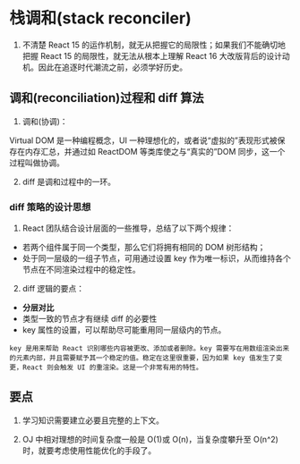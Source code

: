 # 栈调和(stack reconciler)

1. 不清楚 React 15 的运作机制，就无从把握它的局限性；如果我们不能确切地把握 React 15 的局限性，就无法从根本上理解 React 16 大改版背后的设计动机。因此在追逐时代潮流之前，必须学好历史。

## 调和(reconciliation)过程和 diff 算法

1. 调和(协调)：

Virtual DOM 是一种编程概念，UI 一种理想化的，或者说“虚拟的”表现形式被保存在内存汇总，并通过如 ReactDOM 等类库使之与“真实的”DOM 同步，这一个过程叫做协调。

2. diff 是调和过程中的一环。

### diff 策略的设计思想

1. React 团队结合设计层面的一些推导，总结了以下两个规律：

- 若两个组件属于同一个类型，那么它们将拥有相同的 DOM 树形结构；
- 处于同一层级的一组子节点，可用通过设置 key 作为唯一标识，从而维持各个节点在不同渲染过程中的稳定性。

2. diff 逻辑的要点：

- **分层对比**
- 类型一致的节点才有继续 diff 的必要性
- key 属性的设置，可以帮助尽可能重用同一层级内的节点。

`key 是用来帮助 React 识别哪些内容被更改、添加或者删除。key 需要写在用数组渲染出来的元素内部，并且需要赋予其一个稳定的值。稳定在这里很重要，因为如果 key 值发生了变更，React 则会触发 UI 的重渲染。这是一个非常有用的特性。`

## 要点

1. 学习知识需要建立必要且完整的上下文。

2. OJ 中相对理想的时间复杂度一般是 O(1)或 O(n)，当复杂度攀升至 O(n^2)时，就要考虑使用性能优化的手段了。

